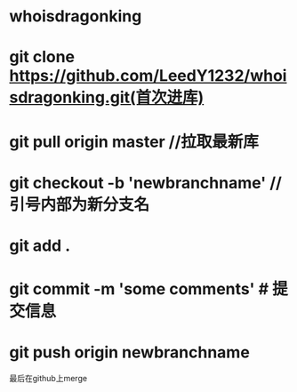 # whoisdragonking

# git clone https://github.com/LeedY1232/whoisdragonking.git(首次进库)

# git pull origin master //拉取最新库

# git checkout -b 'newbranchname' //引号内部为新分支名

# git add .

# git commit -m 'some comments' # 提交信息

# git push origin newbranchname

最后在github上merge
